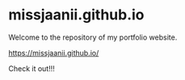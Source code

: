 # missjaanii.github.io

Welcome to the repository of my portfolio website. 

https://missjaanii.github.io/

Check it out!!!
